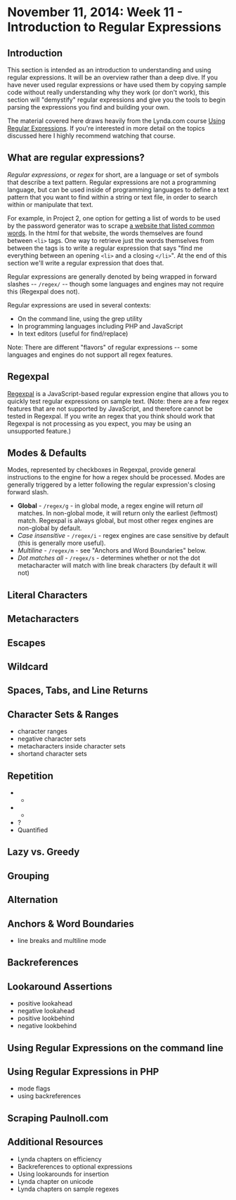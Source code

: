 # November 11, 2014: Week 11 - Introduction to Regular Expressions 

## Introduction
This section is intended as an introduction to understanding and using regular expressions. It will be an overview rather than a deep dive. If you have never used regular expressions or have used them by copying sample code without really understanding why they work (or don't work), this section will "demystify" regular expressions and give you the tools to begin parsing the expressions you find and building your own.

The material covered here draws heavily from the Lynda.com course [Using Regular Expressions](http://www.lynda.com/Regular-Expressions-tutorials/Using-Regular-Expressions/85870-2.html). If you're interested in more detail on the topics discussed here I highly recommend watching that course.

## What are regular expressions?
*Regular expressions*, or *regex* for short, are a language or set of symbols that describe a text pattern. Regular expressions are not a programming language, but can be used inside of programming languages to define a text pattern that you want to find within a string or text file, in order to search within or manipulate that text.

For example, in Project 2, one option for getting a list of words to be used by the password generator was to scrape [a website that listed common words](http://www.paulnoll.com/Books/Clear-English/words-01-02-hundred.html). In the html for that website, the words themselves are found between `<li>` tags. One way to retrieve just the words themselves from between the tags is to write a regular expression that says "find me everything between an opening `<li>` and a closing `</li>`". At the end of this section we'll write a regular expression that does that.

Regular expressions are generally denoted by being wrapped in forward slashes -- `/regex/` -- though some languages and engines may not require this (Regexpal does not).

Regular expressions are used in several contexts:

- On the command line, using the grep utility
- In programming languages including PHP and JavaScript
- In text editors (useful for find/replace)

Note: There are different "flavors" of regular expressions -- some languages and engines do not support all regex features.

## Regexpal
[Regexpal](http://regexpal.com) is a JavaScript-based regular expression engine that allows you to quickly test regular expressions on sample text. (Note: there are a few regex features that are not supported by JavaScript, and therefore cannot be tested in Regexpal. If you write an regex that you think should work that Regexpal is not processing as you expect, you may be using an unsupported feature.)

## Modes & Defaults
Modes, represented by checkboxes in Regexpal, provide general instructions to the engine for how a regex should
be processed. Modes are generally triggered by a letter following the regular expression's closing forward slash.

- **Global** - `/regex/g` - in global mode, a regex engine will return *all* matches. In non-global mode, it will return only the earliest (leftmost) match. Regexpal is always global, but most other regex engines are non-global by default.
- *Case insensitive* - `/regex/i` - regex engines are case sensitive by default (this is generally more useful).
- *Multiline* - `/regex/m` - see "Anchors and Word Boundaries" below.
- *Dot matches all* - `/regex/s` - determines whether or not the dot metacharacter will match with line break characters (by default it will not)

## Literal Characters

## Metacharacters

## Escapes 

## Wildcard

## Spaces, Tabs, and Line Returns

## Character Sets & Ranges
- character ranges
- negative character sets
- metacharacters inside character sets
- shortand character sets

## Repetition
- *
- +
- ?
- Quantified

## Lazy vs. Greedy

## Grouping

## Alternation

## Anchors & Word Boundaries
- line breaks and multiline mode

## Backreferences

## Lookaround Assertions
- positive lookahead
- negative lookahead
- positive lookbehind
- negative lookbehind

## Using Regular Expressions on the command line

## Using Regular Expressions in PHP
- mode flags
- using backreferences

## Scraping Paulnoll.com

## Additional Resources
- Lynda chapters on efficiency
- Backreferences to optional expressions
- Using lookarounds for insertion
- Lynda chapter on unicode
- Lynda chapters on sample regexes
